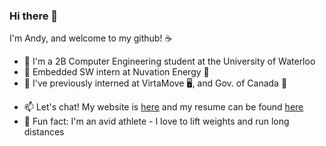 ### Hi there 👋

I'm Andy, and welcome to my github! ☕  

- 🌱 I'm a 2B Computer Engineering student at the University of Waterloo
- 💼 Embedded SW intern at Nuvation Energy 🔋 
- 🔭 I've previously interned at VirtaMove 🖥️, and Gov. of Canada 🍁 
<!--- 👯 I’m currently seeking a Winter 2021 internship in software development -->
- 📫 Let's chat! My website is [here](https://andyren.me) and my resume can be found [here](https://andyren.me/Resume_2B_v5.pdf)
- 💪 Fun fact: I'm an avid athlete - I love to lift weights  and run long distances 

<!--
**ren-andy/ren-andy** is a ✨ _special_ ✨ repository because its `README.md` (this file) appears on your GitHub profile.

Here are some ideas to get you started:

- 🔭 I’m currently working on ...
- 🌱 I’m currently learning ...
- 👯 I’m looking to collaborate on ...
- 🤔 I’m looking for help with ...
- 💬 Ask me about ...
- 📫 How to reach me: ...
- 😄 Pronouns: ...
- ⚡ Fun fact: ...
-->
